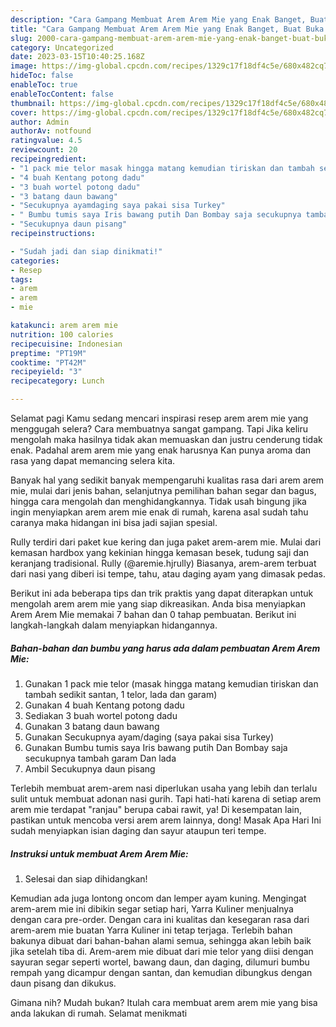 ```yaml
---
description: "Cara Gampang Membuat Arem Arem Mie yang Enak Banget, Buat Buka Puasa Enak"
title: "Cara Gampang Membuat Arem Arem Mie yang Enak Banget, Buat Buka Puasa Enak"
slug: 2000-cara-gampang-membuat-arem-arem-mie-yang-enak-banget-buat-buka-puasa-enak
category: Uncategorized
date: 2023-03-15T10:40:25.168Z
image: https://img-global.cpcdn.com/recipes/1329c17f18df4c5e/680x482cq70/arem-arem-mie-foto-resep-utama.jpg
hideToc: false
enableToc: true
enableTocContent: false
thumbnail: https://img-global.cpcdn.com/recipes/1329c17f18df4c5e/680x482cq70/arem-arem-mie-foto-resep-utama.jpg
cover: https://img-global.cpcdn.com/recipes/1329c17f18df4c5e/680x482cq70/arem-arem-mie-foto-resep-utama.jpg
author: Admin
authorAv: notfound
ratingvalue: 4.5
reviewcount: 20
recipeingredient:
- "1 pack mie telor masak hingga matang kemudian tiriskan dan tambah sedikit santan 1 telor lada dan garam"
- "4 buah Kentang potong dadu"
- "3 buah wortel potong dadu"
- "3 batang daun bawang"
- "Secukupnya ayamdaging saya pakai sisa Turkey"
- " Bumbu tumis saya Iris bawang putih Dan Bombay saja secukupnya tambah garam Dan lada"
- "Secukupnya daun pisang"
recipeinstructions:

- "Sudah jadi dan siap dinikmati!"
categories:
- Resep
tags:
- arem
- arem
- mie

katakunci: arem arem mie 
nutrition: 100 calories
recipecuisine: Indonesian
preptime: "PT19M"
cooktime: "PT42M"
recipeyield: "3"
recipecategory: Lunch

---
```



Selamat pagi Kamu sedang mencari inspirasi resep arem arem mie yang menggugah selera? Cara membuatnya sangat gampang. Tapi Jika keliru mengolah maka hasilnya tidak akan memuaskan dan justru cenderung tidak enak. Padahal arem arem mie yang enak harusnya Kan punya aroma dan rasa yang dapat memancing selera kita.


Banyak hal yang sedikit banyak mempengaruhi kualitas rasa dari arem arem mie, mulai dari jenis bahan, selanjutnya pemilihan bahan segar dan bagus, hingga cara mengolah dan menghidangkannya. Tidak usah bingung jika ingin menyiapkan arem arem mie enak di rumah, karena asal sudah tahu caranya maka hidangan ini bisa jadi sajian spesial.

Rully terdiri dari paket kue kering dan juga paket arem-arem mie. Mulai dari kemasan hardbox yang kekinian hingga kemasan besek, tudung saji dan keranjang tradisional. Rully (@aremie.hjrully) Biasanya, arem-arem terbuat dari nasi yang diberi isi tempe, tahu, atau daging ayam yang dimasak pedas.


Berikut ini ada beberapa tips dan trik praktis yang dapat diterapkan untuk mengolah arem arem mie yang siap dikreasikan. Anda bisa menyiapkan Arem Arem Mie memakai 7 bahan dan 0 tahap pembuatan. Berikut ini langkah-langkah dalam menyiapkan hidangannya.

<!--inarticleads1-->

##### Bahan-bahan dan bumbu yang harus ada dalam pembuatan Arem Arem Mie:

1. Gunakan 1 pack mie telor (masak hingga matang kemudian tiriskan dan tambah sedikit santan, 1 telor, lada dan garam)
1. Gunakan 4 buah Kentang potong dadu
1. Sediakan 3 buah wortel potong dadu
1. Gunakan 3 batang daun bawang
1. Gunakan Secukupnya ayam/daging (saya pakai sisa Turkey)
1. Gunakan  Bumbu tumis saya Iris bawang putih Dan Bombay saja secukupnya tambah garam Dan lada
1. Ambil Secukupnya daun pisang


Terlebih membuat arem-arem nasi diperlukan usaha yang lebih dan terlalu sulit untuk membuat adonan nasi gurih. Tapi hati-hati karena di setiap arem arem mie terdapat &#34;ranjau&#34; berupa cabai rawit, ya! Di kesempatan lain, pastikan untuk mencoba versi arem arem lainnya, dong! Masak Apa Hari Ini sudah menyiapkan isian daging dan sayur ataupun teri tempe. 

<!--inarticleads2-->

##### Instruksi untuk membuat Arem Arem Mie:


1. Selesai dan siap dihidangkan!

Kemudian ada juga lontong oncom dan lemper ayam kuning. Mengingat arem-arem mie ini dibikin segar setiap hari, Yarra Kuliner menjualnya dengan cara pre-order. Dengan cara ini kualitas dan kesegaran rasa dari arem-arem mie buatan Yarra Kuliner ini tetap terjaga. Terlebih bahan bakunya dibuat dari bahan-bahan alami semua, sehingga akan lebih baik jika setelah tiba di. Arem-arem mie dibuat dari mie telor yang diisi dengan sayuran segar seperti wortel, bawang daun, dan daging, dilumuri bumbu rempah yang dicampur dengan santan, dan kemudian dibungkus dengan daun pisang dan dikukus. 

Gimana nih? Mudah bukan? Itulah cara membuat arem arem mie yang bisa anda lakukan di rumah. Selamat menikmati
